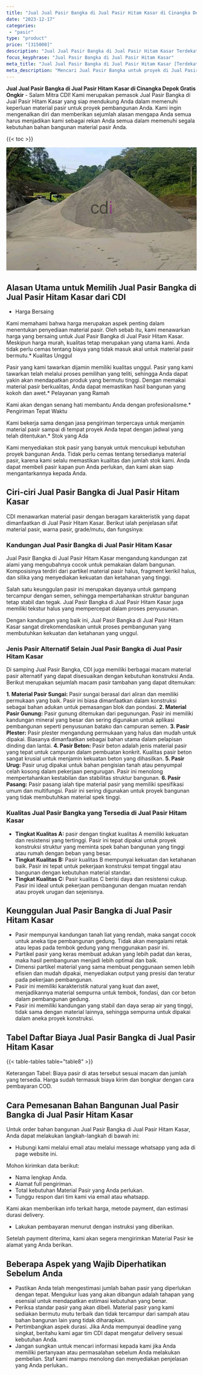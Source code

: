 ```yaml
---
title: "Jual Jual Pasir Bangka di Jual Pasir Hitam Kasar di Cinangka Depok Gratis Ongkir"
date: "2023-12-17"
categories:
 - "pasir"
type: "product"
price: "[315000]"
description: "Jual Jual Pasir Bangka di Jual Pasir Hitam Kasar Terdekat. Jual Pasir Bangka ini sering digunakan dalam proyek konstruksi sebagai bahan campuran yang berkualitas dan bersih. Hubungi kami untuk informasi lebih lanjut."
focus_keyphrase: "Jual Pasir Bangka di Jual Pasir Hitam Kasar"
meta_title: "Jual Jual Pasir Bangka di Jual Pasir Hitam Kasar [Terdekat] - CDI"
meta_description: "Mencari Jual Pasir Bangka untuk proyek di Jual Pasir Hitam Kasar? Kami menawarkan Jual Pasir Bangka berkualitas untuk bahan campuran. Dapatkan penawaran terbaik sekarang."
---
```


**Jual Jual Pasir Bangka di Jual Pasir Hitam Kasar di Cinangka Depok Gratis Ongkir** - Salam Mitra CDI! Kami merupakan pemasok Jual Pasir Bangka di Jual Pasir Hitam Kasar yang siap mendukung Anda dalam memenuhi keperluan material pasir untuk proyek pembangunan Anda. Kami ingin mengenalkan diri dan memberikan sejumlah alasan mengapa Anda semua harus menjadikan kami sebagai rekan Anda semua dalam memenuhi segala kebutuhan bahan bangunan material pasir Anda.

{{< toc >}}

![Jual Jual Pasir Bangka di Jual Pasir Hitam Kasar di Cinangka Depok Gratis Ongkir](/images/pasir/pasir-bangunan-39.jpg)

## Alasan Utama untuk Memilih Jual Pasir Bangka di Jual Pasir Hitam Kasar dari CDI

*   Harga Bersaing

Kami memahami bahwa harga merupakan aspek penting dalam menentukan penyediaan material pasir. Oleh sebab itu, kami menawarkan harga yang bersaing untuk Jual Pasir Bangka di Jual Pasir Hitam Kasar. Meskipun harga murah, kualitas tetap merupakan yang utama kami. Anda tidak perlu cemas tentang biaya yang tidak masuk akal untuk material pasir bermutu.*   Kualitas Unggul

Pasir yang kami tawarkan dijamin memiliki kualitas unggul. Pasir yang kami tawarkan telah melalui proses pemilihan yang teliti, sehingga Anda dapat yakin akan mendapatkan produk yang bermutu tinggi. Dengan memakai material pasir berkualitas, Anda dapat memastikan hasil bangunan yang kokoh dan awet.*   Pelayanan yang Ramah

Kami akan dengan senang hati membantu Anda dengan profesionalisme.*   Pengiriman Tepat Waktu

Kami bekerja sama dengan jasa pengiriman terpercaya untuk menjamin material pasir sampai di tempat proyek Anda tepat dengan jadwal yang telah ditentukan.*   Stok yang Ada

Kami menyediakan stok pasir yang banyak untuk mencukupi kebutuhan proyek bangunan Anda. Tidak perlu cemas tentang tersedianya material pasir, karena kami selalu memastikan kualitas dan jumlah stok kami. Anda dapat membeli pasir kapan pun Anda perlukan, dan kami akan siap mengantarkannya kepada Anda. 

## Ciri-ciri Jual Pasir Bangka di Jual Pasir Hitam Kasar

CDI menawarkan material pasir dengan beragam karakteristik yang dapat dimanfaatkan di Jual Pasir Hitam Kasar. Berikut ialah penjelasan sifat material pasir, warna pasir, grade/mutu, dan fungsinya:

### Kandungan Jual Pasir Bangka di Jual Pasir Hitam Kasar

Jual Pasir Bangka di Jual Pasir Hitam Kasar mengandung kandungan zat alami yang mengubahnya cocok untuk pemakaian dalam bangunan. Komposisinya terdiri dari partikel material pasir halus, fragment kerikil halus, dan silika yang menyediakan kekuatan dan ketahanan yang tinggi.

Salah satu keunggulan pasir ini merupakan dayanya untuk gampang tercampur dengan semen, sehingga mempertahankan struktur bangunan tetap stabil dan tegak. Jual Pasir Bangka di Jual Pasir Hitam Kasar juga memiliki tekstur halus yang mempercepat dalam proses penyusunan.

Dengan kandungan yang baik ini, Jual Pasir Bangka di Jual Pasir Hitam Kasar sangat direkomendasikan untuk proses pembangunan yang membutuhkan kekuatan dan ketahanan yang unggul.

### Jenis Pasir Alternatif Selain Jual Pasir Bangka di Jual Pasir Hitam Kasar

Di samping Jual Pasir Bangka, CDI juga memiliki berbagai macam material pasir alternatif yang dapat disesuaikan dengan kebutuhan konstruksi Anda. Berikut merupakan sejumlah macam pasir tambahan yang dapat ditemukan:

**1\. Material Pasir Sungai:** Pasir sungai berasal dari aliran dan memiliki permukaan yang baik. Pasir ini biasa dimanfaatkan dalam konstruksi sebagai bahan adukan untuk pemasangan blok dan pondasi.
**2\. Material Pasir Gunung:** Pasir gunung ditemukan dari pegunungan. Pasir ini memiliki kandungan mineral yang besar dan sering digunakan untuk aplikasi pembangunan seperti penyusunan batako dan campuran semen.
**3\. Pasir Plester:** Pasir plester mengandung permukaan yang halus dan mudah untuk dipakai. Biasanya dimanfaatkan sebagai bahan utama dalam pelapisan dinding dan lantai.
**4\. Pasir Beton:** Pasir beton adalah jenis material pasir yang tepat untuk campuran dalam pembuatan konkrit. Kualitas pasir beton sangat krusial untuk menjamin kekuatan beton yang dihasilkan.
**5\. Pasir Urug:** Pasir urug dipakai untuk bahan pengisian tanah atau penyumpal celah kosong dalam pekerjaan pengurugan. Pasir ini menolong mempertahankan kestabilan dan stabilitas struktur bangunan.
**6\. Pasir Pasang:** Pasir pasang ialah tipe material pasir yang memiliki spesifikasi umum dan multifungsi. Pasir ini sering digunakan untuk proyek bangunan yang tidak membutuhkan material spek tinggi.

### Kualitas Jual Pasir Bangka yang Tersedia di Jual Pasir Hitam Kasar

*   **Tingkat Kualitas A:** pasir dengan tingkat kualitas A memiliki kekuatan dan resistensi yang tertinggi. Pasir ini tepat dipakai untuk proyek konstruksi struktur yang meminta spek bahan bangunan yang tinggi atau rumah dengan beban yang besar.
*   **Tingkat Kualitas B:** Pasir kualitas B mempunyai kekuatan dan ketahanan baik. Pasir ini tepat untuk pekerjaan konstruksi tempat tinggal atau bangunan dengan kebutuhan material standar.
*   **Tingkat Kualitas C:** Pasir kualitas C berisi daya dan resistensi cukup. Pasir ini ideal untuk pekerjaan pembangunan dengan muatan rendah atau proyek urugan dan sejenisnya.

## Keunggulan Jual Pasir Bangka di Jual Pasir Hitam Kasar

*   Pasir mempunyai kandungan tanah liat yang rendah, maka sangat cocok untuk aneka tipe pembangunan gedung. Tidak akan mengalami retak atau lepas pada tembok gedung yang menggunakan pasir ini.
*   Partikel pasir yang keras membuat adukan yang lebih padat dan keras, maka hasil pembangunan menjadi lebih optimal dan baik.
*   Dimensi partikel material yang sama membuat penggunaan semen lebih efisien dan mudah dipakai, menyediakan output yang presisi dan teratur pada pekerjaan pembangunan.
*   Pasir ini memiliki karakteristik natural yang kuat dan awet, menjadikannya material sempurna untuk tembok, fondasi, dan cor beton dalam pembangunan gedung.
*   Pasir ini memiliki kandungan yang stabil dan daya serap air yang tinggi, tidak sama dengan material lainnya, sehingga sempurna untuk dipakai dalam aneka proyek konstruksi.

## Tabel Daftar Biaya Jual Pasir Bangka di Jual Pasir Hitam Kasar

{{< table-tables table="table8" >}}

Keterangan Tabel: Biaya pasir di atas tersebut sesuai macam dan jumlah yang tersedia. Harga sudah termasuk biaya kirim dan bongkar dengan cara pembayaran COD.

## Cara Pemesanan Bahan Bangunan Jual Pasir Bangka di Jual Pasir Hitam Kasar

Untuk order bahan bangunan Jual Pasir Bangka di Jual Pasir Hitam Kasar, Anda dapat melakukan langkah-langkah di bawah ini:

*   Hubungi kami melalui email atau melalui message whatsapp yang ada di page website ini.

Mohon kirimkan data berikut:

*   Nama lengkap Anda.
*   Alamat full pengiriman.
*   Total kebutuhan Material Pasir yang Anda perlukan.
*   Tunggu respon dari tim kami via email atau whatsapp.

Kami akan memberikan info terkait harga, metode payment, dan estimasi durasi delivery.
*   Lakukan pembayaran menurut dengan instruksi yang diberikan.

Setelah payment diterima, kami akan segera mengirimkan Material Pasir ke alamat yang Anda berikan.

## Beberapa Aspek yang Wajib Diperhatikan Sebelum Anda

*   Pastikan Anda telah mengestimasi jumlah bahan pasir yang diperlukan dengan tepat. Mengukur luas yang akan dibangun adalah tahapan yang esensial untuk mendapatkan estimasi kebutuhan yang benar.
*   Periksa standar pasir yang akan dibeli. Material pasir yang kami sediakan bermutu mutu terbaik dan tidak tercampur dari sampah atau bahan bangunan lain yang tidak diharapkan.
*   Pertimbangkan aspek durasi. Jika Anda mempunyai deadline yang singkat, beritahu kami agar tim CDI dapat mengatur delivery sesuai kebutuhan Anda.
*   Jangan sungkan untuk mencari informasi kepada kami jika Anda memiliki pertanyaan atau permasalahan sebelum Anda melakukan pembelian. Staf kami mampu menolong dan menyediakan penjelasan yang Anda perlukan..